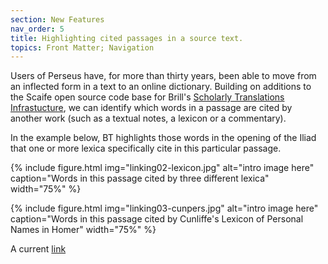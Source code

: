 ```yaml
---
section: New Features
nav_order: 5
title: Highlighting cited passages in a source text.
topics: Front Matter; Navigation
---
```


Users of Perseus have, for more than thirty years, been able to move from an inflected form in a text to an online dictionary. Building on additions to the Scaife open source code base for Brill's [Scholarly Translations Infrastucture](https://scholarlyeditions.brill.com/), we can identify which words in a passage are cited by another work (such as a textual notes, a lexicon or a commentary).

In the example below, BT highlights those words in the opening of the Iliad that one or more lexica specifically cite in this particular passage.


{% include figure.html img="linking02-lexicon.jpg" alt="intro image here" caption="Words in this passage cited by three different lexica" width="75%" %}

{% include figure.html img="linking03-cunpers.jpg" alt="intro image here" caption="Words in this passage cited by Cunliffe's Lexicon of Personal Names in Homer" width="75%" %}

A current [link](https://beyond-translation.perseus.org/reader/urn:cts:greekLit:tlg0012.tlg001.perseus-grc2:1.1-1.7?mode=dictionary-entries)
